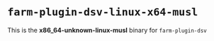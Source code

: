 # `farm-plugin-dsv-linux-x64-musl`

This is the **x86_64-unknown-linux-musl** binary for `farm-plugin-dsv`
